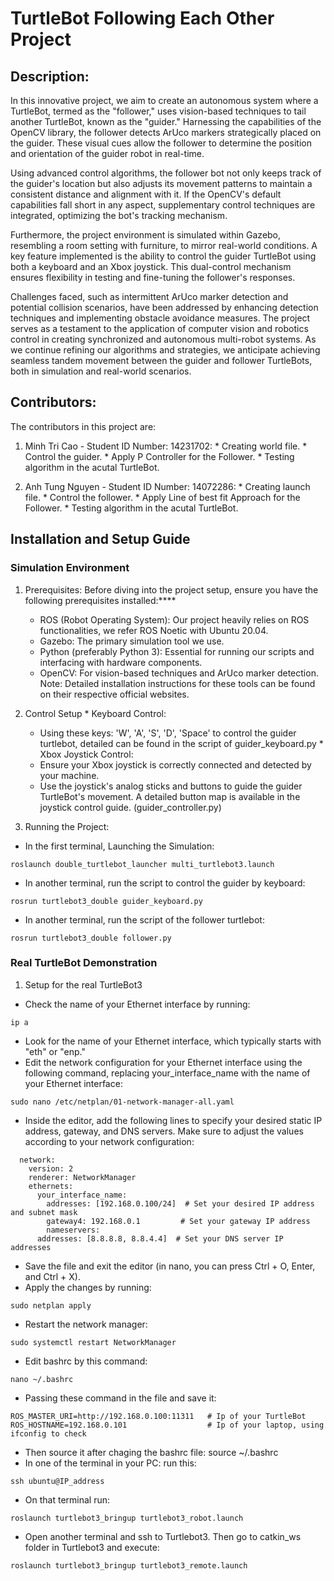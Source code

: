 # TurtleBot Following Each Other Project

## Description:
In this innovative project, we aim to create an autonomous system where a TurtleBot, termed as the "follower," uses vision-based techniques to tail another TurtleBot, known as the "guider." Harnessing the capabilities of the OpenCV library, the follower detects ArUco markers strategically placed on the guider. These visual cues allow the follower to determine the position and orientation of the guider robot in real-time.

Using advanced control algorithms, the follower bot not only keeps track of the guider's location but also adjusts its movement patterns to maintain a consistent distance and alignment with it. If the OpenCV's default capabilities fall short in any aspect, supplementary control techniques are integrated, optimizing the bot's tracking mechanism.

Furthermore, the project environment is simulated within Gazebo, resembling a room setting with furniture, to mirror real-world conditions. A key feature implemented is the ability to control the guider TurtleBot using both a keyboard and an Xbox joystick. This dual-control mechanism ensures flexibility in testing and fine-tuning the follower's responses.

Challenges faced, such as intermittent ArUco marker detection and potential collision scenarios, have been addressed by enhancing detection techniques and implementing obstacle avoidance measures. The project serves as a testament to the application of computer vision and robotics control in creating synchronized and autonomous multi-robot systems. As we continue refining our algorithms and strategies, we anticipate achieving seamless tandem movement between the guider and follower TurtleBots, both in simulation and real-world scenarios.

## Contributors:
The contributors in this project are:
  1.  Minh Tri Cao - Student ID Number: 14231702:
    *  Creating world file.
    *  Control the guider.
    *  Apply P Controller for the Follower.
    *  Testing algorithm in the acutal TurtleBot.
      
  2.  Anh Tung Nguyen - Student ID Number: 14072286:
    *  Creating launch file.
    *  Control the follower.
    *  Apply Line of best fit Approach for the Follower.
    *  Testing algorithm in the acutal TurtleBot.

## Installation and Setup Guide
### Simulation Environment
  1. Prerequisites:
  Before diving into the project setup, ensure you have the following prerequisites installed:****
     *  ROS (Robot Operating System): Our project heavily relies on ROS functionalities, we refer ROS Noetic with Ubuntu 20.04.
     *  Gazebo: The primary simulation tool we use.
     *  Python (preferably Python 3): Essential for running our scripts and interfacing with hardware components.
     *  OpenCV: For vision-based techniques and ArUco marker detection.
  Note: Detailed installation instructions for these tools can be found on their respective official websites.

  2. Control Setup
    * Keyboard Control:
       *  Using these keys: 'W', 'A', 'S', 'D', 'Space' to control the guider turtlebot, detailed can be found in the script of guider_keyboard.py
    *  Xbox Joystick Control:
      *  Ensure your Xbox joystick is correctly connected and detected by your machine.
      *  Use the joystick's analog sticks and buttons to guide the guider TurtleBot's movement. A detailed button map is available in the joystick control guide. (guider_controller.py)
    
  4. Running the Project:
  *  In the first terminal, Launching the Simulation:
  ```
  roslaunch double_turtlebot_launcher multi_turtlebot3.launch
  ```

  *  In another terminal, run the script to control the guider by keyboard:
  ```
  rosrun turtlebot3_double guider_keyboard.py
  ```

  *  In another terminal, run the script of the follower turtlebot:
  
  ```
  rosrun turtlebot3_double follower.py
  ```

### Real TurtleBot Demonstration
  1. Setup for the real TurtleBot3
  *  Check the name of your Ethernet interface by running:
  ```
  ip a
  ```

  *  Look for the name of your Ethernet interface, which typically starts with "eth" or "enp."
  *  Edit the network configuration for your Ethernet interface using the following command, replacing your_interface_name with the name of your Ethernet interface:
  ```
  sudo nano /etc/netplan/01-network-manager-all.yaml
  ```

  *  Inside the editor, add the following lines to specify your desired static IP address, gateway, and DNS servers. Make sure to adjust the values according to your network configuration:
  ```
  	network:
	  version: 2
	  renderer: NetworkManager
	  ethernets:
	    your_interface_name:
	      addresses: [192.168.0.100/24]  # Set your desired IP address and subnet mask
	      gateway4: 192.168.0.1         # Set your gateway IP address
	      nameservers:
		addresses: [8.8.8.8, 8.8.4.4]  # Set your DNS server IP addresses
  ```

  *  Save the file and exit the editor (in nano, you can press Ctrl + O, Enter, and Ctrl + X).
  *  Apply the changes by running:
  ```
  sudo netplan apply
  ```

  *  Restart the network manager:
  ```
  sudo systemctl restart NetworkManager
  ```

  * Edit bashrc by this command:
  ```
  nano ~/.bashrc
  ```

  * Passing these command in the file and save it:
  ```
  ROS_MASTER_URI=http://192.168.0.100:11311   # Ip of your TurtleBot 
  ROS_HOSTNAME=192.168.0.101                  # Ip of your laptop, using ifconfig to check
  ```

  * Then source it after chaging the bashrc file: source ~/.bashrc
  * In one of the terminal in your PC: run this:
  ```
  ssh ubuntu@IP_address
  ```
	
  * On that terminal run:
  ```
  roslaunch turtlebot3_bringup turtlebot3_robot.launch
  ```
 
 * Open another terminal and ssh to Turtlebot3. Then go to catkin_ws folder in Turtlebot3 and execute: 
  ```
  roslaunch turtlebot3_bringup turtlebot3_remote.launch
  ```


	
